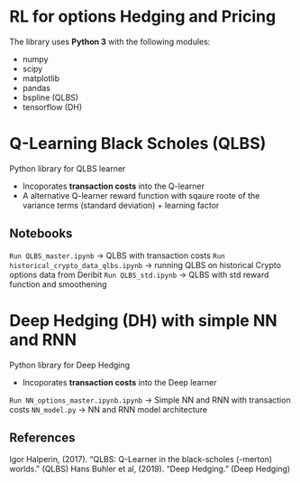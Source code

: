 # RL for options Hedging and Pricing

The library uses **Python 3** with the following modules:
- numpy 
- scipy 
- matplotlib 
- pandas 
- bspline (QLBS)
- tensorflow (DH)

# Q-Learning Black Scholes (QLBS)
Python library for QLBS learner 
- Incoporates **transaction costs** into the Q-learner 
- A alternative Q-learner reward function with sqaure roote of the variance terms (standard deviation) + learning factor

## Notebooks 

```Run QLBS_master.ipynb``` -> QLBS with transaction costs
```Run historical_crypto_data_qlbs.ipynb``` -> running QLBS on historical Crypto options data from Deribit
```Run QLBS_std.ipynb``` -> QLBS with std reward function and smoothening

# Deep Hedging (DH) with simple NN and RNN
Python library for Deep Hedging
- Incoporates **transaction costs** into the Deep learner

```Run NN_options_master.ipynb.ipynb``` -> Simple NN and RNN with transaction costs
```NN_model.py``` -> NN and RNN model architecture

## References

Igor Halperin, (2017). “QLBS: Q-Learner in the black-scholes (-merton) worlds." (QLBS)
Hans Buhler et al, (2019). “Deep Hedging.”  (Deep Hedging)


